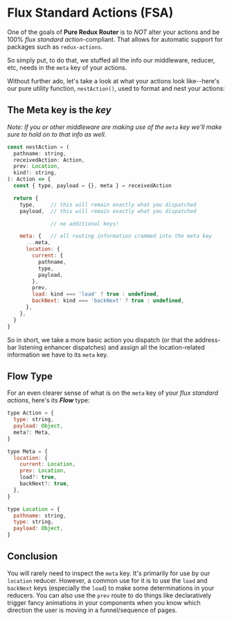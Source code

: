 # Flux Standard Actions (FSA)
One of the goals of **Pure Redux Router** is to *NOT* alter your actions and be 100% *flux standard action*-compliant. That allows
for automatic support for packages such as `redux-actions`. 

So simply put, to do that, we stuffed all the info our middleware, reducer, etc, needs in the `meta` key of your actions.

Without further ado, let's take a look at what your actions look like--here's our pure utility function, `nestAction()`, used to format 
and nest your actions:


## The Meta key is the *key*
*Note: If you or other middleware are making use of the `meta` key we'll make sure to hold on to that info as well.*

```javascript
const nestAction = (
  pathname: string,
  receivedAction: Action,
  prev: Location,
  kind?: string,
): Action => {
  const { type, payload = {}, meta } = receivedAction

  return {
    type,     // this will remain exactly what you dispatched
    payload,  // this will remain exactly what you dispatched

              // no additional keys!

    meta: {   // all routing information crammed into the meta key
      ...meta,
      location: {
        current: {
          pathname,
          type,
          payload,
        },
        prev,
        load: kind === 'load' ? true : undefined,
        backNext: kind === 'backNext' ? true : undefined,
      },
    },
  }
}
```

So in short, we take a more basic action you dispatch (or that the address-bar listening enhancer dispatches) and assign 
all the location-related information we have to its `meta` key.

## Flow Type
For an even clearer sense of what is on the `meta` key of your *flux standard actions*, here's its ***Flow*** type:

```javascript
type Action = {
  type: string,
  payload: Object,
  meta?: Meta,
}

type Meta = {
  location: {
    current: Location,
    prev: Location,
    load?: true,
    backNext?: true,
  },
}

type Location = {
  pathname: string,
  type: string,
  payload: Object,
}
```

## Conclusion
You will rarely need to inspect the `meta` key. It's primarily for use by our `location` reducer. However, a common
use for it is to use the `load` and `backNext` keys (especially the `load`) to make some determinations in your
reducers. You can also use the `prev` route to do things like declaratively trigger fancy animations in your
components when you know which direction the user is moving in a funnel/sequence of pages. 
